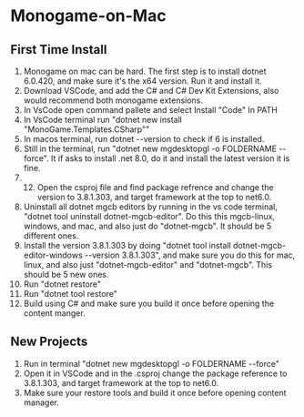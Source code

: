 # Monogame-on-Mac

## First Time Install

1. Monogame on mac can be hard. The first step is to install dotnet 6.0.420, and make sure it's the x64 version. Run it and install it.
2. Download VSCode, and add the C# and C# Dev Kit Extensions, also would recommend both monogame extensions.
3. In VsCode open command pallete and select Install "Code" In PATH
4. In VsCode terminal run "dotnet new install "MonoGame.Templates.CSharp""
5. In macos terminal, run dotnet --version to check if 6 is installed.
6. Still in the terminal, run "dotnet new mgdesktopgl -o FOLDERNAME --force". It if asks to install .net 8.0, do it and install the latest version it is fine.
7. 12. Open the csproj file and find package refrence and change the version to 3.8.1.303,  and target framework at the top to net6.0.
8. Uninstall all dotnet mgcb editors by running in the vs code terminal, "dotnet tool uninstall dotnet-mgcb-editor". Do this this mgcb-linux, windows, and mac, and also just do "dotnet-mgcb". It should be 5 different ones.
9. Install the version 3.8.1.303 by doing "dotnet tool install dotnet-mgcb-editor-windows --version 3.8.1.303", and make sure you do this for mac, linux, and also just "dotnet-mgcb-editor" and "dotnet-mgcb". This should be 5 new ones.
10. Run "dotnet restore"
11. Run "dotnet tool restore"
12. Build using C# and make sure you build it once before opening the content manger.



## New Projects

1. Run in terminal "dotnet new mgdesktopgl -o FOLDERNAME --force"
2. Open it in VSCode and in the .csproj change the package reference to 3.8.1.303, and target framework at the top to net6.0.
3. Make sure your restore tools and build it once before opening content manager.

